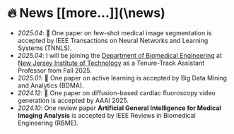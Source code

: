 # 🔥 News [[more...]](\news\)
- *2025.04*: 🎉 One paper on few-shot medical image segmentation is accepted by IEEE Transactions on Neural Networks and Learning Systems (TNNLS).
- *2025.04*: I will be joining the [Department of Biomedical Engineering](https://biomedical.njit.edu/) at [New Jersey Institute of Technology](https://www.njit.edu/) as a Tenure-Track Assistant Professor from Fall 2025.
- *2025.01*: 🎉 One paper on active learning is accepted by Big Data Mining and Analytics (BDMA).
- *2024.12*: 🎉 One paper on diffusion-based cardiac fluoroscopy video generation is accepted by AAAI 2025.
- *2024.10*: One review paper **Artificial General Intelligence for Medical Imaging Analysis** is accepted by IEEE Reviews in Biomedical Engineering (RBME).